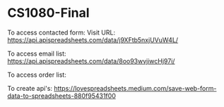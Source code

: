 # CS1080-Final

To access contacted form:
Visit URL: https://api.apispreadsheets.com/data/j9XFtb5nxjUVuW4L/

To access email list:
https://api.apispreadsheets.com/data/8oo93wvjiwcHj97i/

To access order list:


To create api's:
https://lovespreadsheets.medium.com/save-web-form-data-to-spreadsheets-880f95431f00
